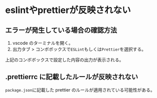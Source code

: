 # eslintやprettierが反映されない

## エラーが発生している場合の確認方法

1. vscode のターミナルを開く。
2. 出力タブ > コンボボックスで`ESLint`もしくは`Prettier`を選択する。

上記のコンボボックスで設定した内容の出力が表示される。

## .prettierrc に記載したルールが反映されない

`package.json`に記載した prettier のルールが適用されている可能性がある。